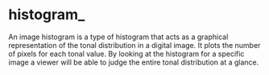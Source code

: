 histogram_
==========

An image histogram is a type of histogram that acts as a graphical representation of the tonal distribution in a digital image. It plots the number of pixels for each tonal value. By looking at the histogram for a specific image a viewer will be able to judge the entire tonal distribution at a glance.
